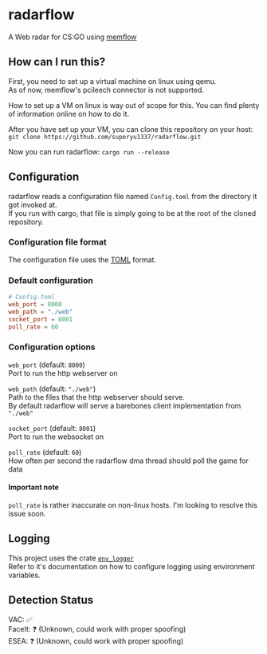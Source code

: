 # radarflow
A Web radar for CS:GO using [memflow](https://github.com/memflow/memflow)

## How can I run this?
First, you need to set up a virtual machine on linux using qemu.  
As of now, memflow's pcileech connector is not supported.

How to set up a VM on linux is way out of scope for this. You can find plenty of information online on how to do it.

After you have set up your VM, you can clone this repository on your host:  
`git clone https://github.com/superyu1337/radarflow.git`

Now you can run radarflow:
`cargo run --release`


## Configuration
radarflow reads a configuration file named `Config.toml` from the directory it got invoked at.  
If you run with cargo, that file is simply going to be at the root of the cloned repository.

### Configuration file format
The configuration file uses the [TOML](https://toml.io/en/) format.


### Default configuration
```toml
# Config.toml
web_port = 8000
web_path = "./web"
socket_port = 8001
poll_rate = 60
```

### Configuration options
`web_port` (default: `8000`)  
Port to run the http webserver on

`web_path` (default: `"./web"`)  
Path to the files that the http webserver should serve.  
By default radarflow will serve a barebones client implementation from `"./web"`

`socket_port` (default: `8001`)  
Port to run the websocket on

`poll_rate` (default: `60`)  
How often per second the radarflow dma thread should poll the game for data

#### Important note
`poll_rate` is rather inaccurate on non-linux hosts. 
I'm looking to resolve this issue soon.

## Logging
This project uses the crate [`env_logger`](https://docs.rs/env_logger/0.10.0/env_logger/)  
Refer to it's documentation on how to configure logging using environment variables.

## Detection Status
VAC: ✅  
FaceIt: ❓ (Unknown, could work with proper spoofing)  
ESEA: ❓ (Unknown, could work with proper spoofing)  